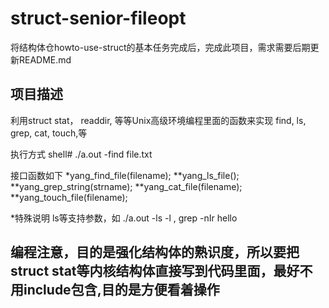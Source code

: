 # struct-senior-fileopt
将结构体仓howto-use-struct的基本任务完成后，完成此项目，需求需要后期更新README.md


项目描述
------------------------------------------------------------------------------------------------------
利用struct stat， readdir, 等等Unix高级环境编程里面的函数来实现 find, ls, grep, cat, touch,等

执行方式 shell# ./a.out -find file.txt

接口函数如下
*yang_find_file(filename);
**yang_ls_file();
**yang_grep_string(strname);
**yang_cat_file(filename);
**yang_touch_file(filename);

*特殊说明
ls等支持参数，如 ./a.out -ls -l  , grep -nIr hello

编程注意，目的是强化结构体的熟识度，所以要把struct stat等内核结构体直接写到代码里面，最好不用include包含,目的是方便看着操作
-----------------------------------------------------------------------------------------------------------
